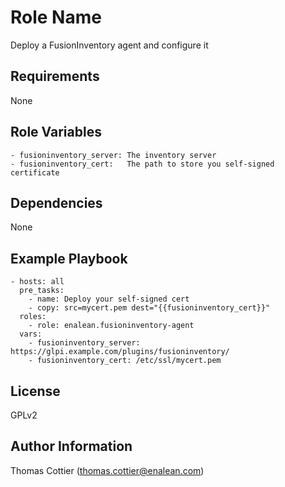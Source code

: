 Role Name
=========

Deploy a FusionInventory agent and configure it

Requirements
------------

None

Role Variables
--------------

    - fusioninventory_server: The inventory server
    - fusioninventory_cert:   The path to store you self-signed certificate

Dependencies
------------

None

Example Playbook
----------------

    - hosts: all
      pre_tasks:
        - name: Deploy your self-signed cert
        - copy: src=mycert.pem dest="{{fusioninventory_cert}}"
      roles:
        - role: enalean.fusioninventory-agent
      vars:
        - fusioninventory_server: https://glpi.example.com/plugins/fusioninventory/
        - fusioninventory_cert: /etc/ssl/mycert.pem

License
-------

GPLv2

Author Information
------------------

Thomas Cottier (thomas.cottier@enalean.com)

